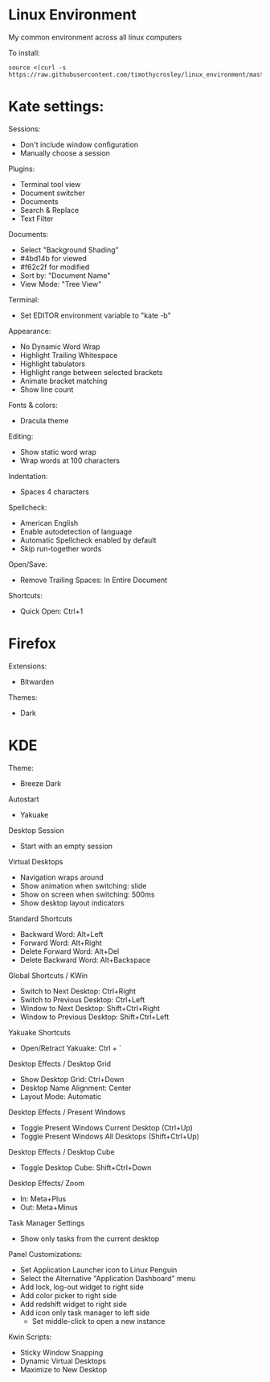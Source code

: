 # Linux Environment
My common environment across all linux computers

To install:
```
source <(curl -s https://raw.githubusercontent.com/timothycrosley/linux_environment/master/install.sh)
```

# Kate settings:

Sessions:
- Don't include window configuration
- Manually choose a session

Plugins:
- Terminal tool view
- Document switcher
- Documents
- Search & Replace
- Text Filter

Documents:
- Select "Background Shading"
- #4bd14b for viewed
- #f62c2f for modified
- Sort by: "Document Name"
- View Mode: "Tree View"

Terminal:
- Set EDITOR environment variable to "kate -b"

Appearance:
- No Dynamic Word Wrap
- Highlight Trailing Whitespace
- Highlight tabulators
- Highlight range between selected brackets
- Animate bracket matching
- Show line count

Fonts & colors:
- Dracula theme

Editing:
- Show static word wrap
- Wrap words at 100 characters

Indentation:
- Spaces 4 characters

Spellcheck:
- American English
- Enable autodetection of language
- Automatic Spellcheck enabled by default
- Skip run-together words

Open/Save:
- Remove Trailing Spaces: In Entire Document

Shortcuts:
- Quick Open: Ctrl+1

# Firefox

Extensions:
- Bitwarden

Themes:
- Dark

# KDE

Theme:
- Breeze Dark

Autostart
- Yakuake

Desktop Session
- Start with an empty session

Virtual Desktops
- Navigation wraps around
- Show animation when switching: slide
- Show on screen when switching: 500ms
- Show desktop layout indicators

Standard Shortcuts
- Backward Word: Alt+Left
- Forward Word: Alt+Right
- Delete Forward Word: Alt+Del
- Delete Backward Word: Alt+Backspace

Global Shortcuts / KWin
- Switch to Next Desktop: Ctrl+Right
- Switch to Previous Desktop: Ctrl+Left
- Window to Next Desktop: Shift+Ctrl+Right
- Window to Previous Desktop: Shift+Ctrl+Left

Yakuake Shortcuts
- Open/Retract Yakuake: Ctrl + `

Desktop Effects / Desktop Grid
- Show Desktop Grid: Ctrl+Down
- Desktop Name Alignment: Center
- Layout Mode: Automatic

Desktop Effects / Present Windows
- Toggle Present Windows Current Desktop (Ctrl+Up)
- Toggle Present Windows All Desktops (Shift+Ctrl+Up)

Desktop Effects / Desktop Cube
- Toggle Desktop Cube: Shift+Ctrl+Down

Desktop Effects/ Zoom
- In: Meta+Plus
- Out: Meta+Minus

Task Manager Settings
- Show only tasks from the current desktop

Panel Customizations:
- Set Application Launcher icon to Linux Penguin
- Select the Alternative "Application Dashboard" menu
- Add lock, log-out widget to right side
- Add color picker to right side
- Add redshift widget to right side
- Add icon only task manager to left side
    - Set middle-click to open a new instance

Kwin Scripts:
- Sticky Window Snapping
- Dynamic Virtual Desktops
- Maximize to New Desktop
